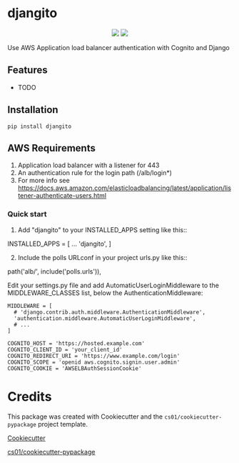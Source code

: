 # djangito
<p align="center">

<a href="https://pypi.python.org/pypi/djangito">
<img src="https://img.shields.io/pypi/v/djangito.svg" /></a>
<a href="https://travis-ci.org/jamneck/djangito"><img src="https://travis-ci.org/jamneck/djangito.svg?branch=master" /></a>
</p>
Use AWS Application load balancer authentication with Cognito and Django

## Features
-   TODO

## Installation
```
pip install djangito
```

## AWS Requirements
1. Application load balancer with a listener for 443
2. An authentication rule for the login path (/alb/login*)
3. For more info see https://docs.aws.amazon.com/elasticloadbalancing/latest/application/listener-authenticate-users.html

### Quick start
1. Add "djangito" to your INSTALLED_APPS setting like this::

  INSTALLED_APPS = [
      ...
      'djangito',
  ]

2. Include the polls URLconf in your project urls.py like this::

  path('alb/', include('polls.urls')),

Edit your settings.py file and add AutomaticUserLoginMiddleware to the MIDDLEWARE_CLASSES list, below the AuthenticationMiddleware:

```
MIDDLEWARE = [
  # 'django.contrib.auth.middleware.AuthenticationMiddleware',
  'authentication.middleware.AutomaticUserLoginMiddleware',
  # ...
]
```

```
COGNITO_HOST = 'https://hosted.example.com'
COGNITO_CLIENT_ID = 'your_client_id'
COGNITO_REDIRECT_URI = 'https://www.example.com/login'
COGNITO_SCOPE = 'openid aws.cognito.signin.user.admin'
COGNITO_COOKIE = 'AWSELBAuthSessionCookie'
```



# Credits
This package was created with Cookiecutter and the `cs01/cookiecutter-pypackage` project template.

[Cookiecutter](https://github.com/audreyr/cookiecutter)

[cs01/cookiecutter-pypackage](https://github.com/cs01/cookiecutter-pypackage)
